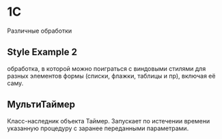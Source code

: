 # 1C
Различные обработки

## Style Example 2
обработка, в которой можно поиграться с виндовыми стилями для разных элементов формы (списки, флажки, таблицы и пр), включая её саму.

## МультиТаймер 
Класс-наследник объекта Таймер.
Запускает по истечении времени указанную процедуру с заранее переданными параметрами.

